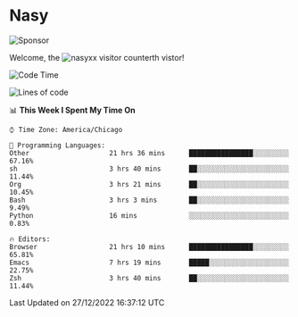 # Nasy

<!--
<p align="center">
<img height="200" src="https://github-readme-stats.vercel.app/api?username=nasyxx&count_private=true&show_icons=true&theme=dracula&include_all_commits=true"/>
<img height="200" src="https://github-readme-stats.vercel.app/api/top-langs/?username=nasyxx&theme=dracula&hide=html,jupyter+notebook&count_private=true&show_icons=true"/>
</p>

  
----------------
-->

![Sponsor](https://img.shields.io/static/v1.svg?label=Sponsor&message=%E2%9D%A4&logo=GitHub&style=flat&color=pink)
 
Welcome, the ![nasyxx visitor counter](https://count.getloli.com/get/@nasyxx?theme=rule34)th vistor!
 
<!--START_SECTION:waka-->
![Code Time](http://img.shields.io/badge/Code%20Time-2%2C984%20hrs%2059%20mins-blue)

![Lines of code](https://img.shields.io/badge/From%20Hello%20World%20I%27ve%20Written-5%20Million%20lines%20of%20code-blue)

📊 **This Week I Spent My Time On** 

```text
⌚︎ Time Zone: America/Chicago

💬 Programming Languages: 
Other                    21 hrs 36 mins      ████████████████░░░░░░░░░   67.16% 
sh                       3 hrs 40 mins       ██░░░░░░░░░░░░░░░░░░░░░░░   11.44% 
Org                      3 hrs 21 mins       ██░░░░░░░░░░░░░░░░░░░░░░░   10.45% 
Bash                     3 hrs 3 mins        ██░░░░░░░░░░░░░░░░░░░░░░░   9.49% 
Python                   16 mins             ░░░░░░░░░░░░░░░░░░░░░░░░░   0.83%

🔥 Editors: 
Browser                  21 hrs 10 mins      ████████████████░░░░░░░░░   65.81% 
Emacs                    7 hrs 19 mins       █████░░░░░░░░░░░░░░░░░░░░   22.75% 
Zsh                      3 hrs 40 mins       ██░░░░░░░░░░░░░░░░░░░░░░░   11.44%

```


 Last Updated on 27/12/2022 16:37:12 UTC
<!--END_SECTION:waka-->

<!-- ![visitors](https://visitor-badge.laobi.icu/badge?page_id=nasyxx.nasyxx) -->
